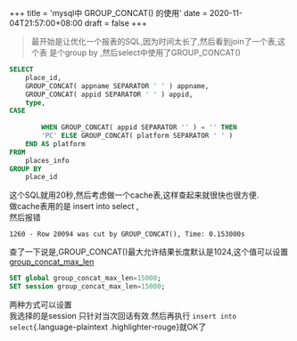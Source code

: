 +++
title = 'mysql中 GROUP_CONCAT() 的使用'
date = 2020-11-04T21:57:00+08:00
draft = false
+++
> 最开始是让优化一个报表的SQL,因为时间太长了,然后看到join了一个表,这个表
> 是个group by ,然后select中使用了GROUP_CONCAT()

``` {.sql .hljs}
SELECT
    place_id,
    GROUP_CONCAT( appname SEPARATOR ' ' ) appname,
    GROUP_CONCAT( appid SEPARATOR ' ' ) appid,
    type,
CASE
        
        WHEN GROUP_CONCAT( appid SEPARATOR '' ) = '' THEN
        'PC' ELSE GROUP_CONCAT( platform SEPARATOR ' ' ) 
    END AS platform 
FROM
    places_info 
GROUP BY
    place_id
```

这个SQL就用20秒,然后考虑做一个cache表,这样查起来就很快也很方便.\
做cache表用的是 insert into select ,\
然后报错

``` {.hljs .language-yaml}
1260 - Row 20094 was cut by GROUP_CONCAT(), Time: 0.153000s
```

查了一下说是,GROUP_CONCAT()最大允许结果长度默认是1024,这个值可以设置
[group_concat_max_len](https://dev.mysql.com/doc/refman/8.0/en/server-system-variables.html#sysvar_group_concat_max_len)

``` {.sql .hljs}
SET global group_concat_max_len=15000;
SET session group_concat_max_len=15000;
```

两种方式可以设置\
我选择的是session 只针对当次回话有效.然后再执行
`insert into select`{.language-plaintext .highlighter-rouge}就OK了
